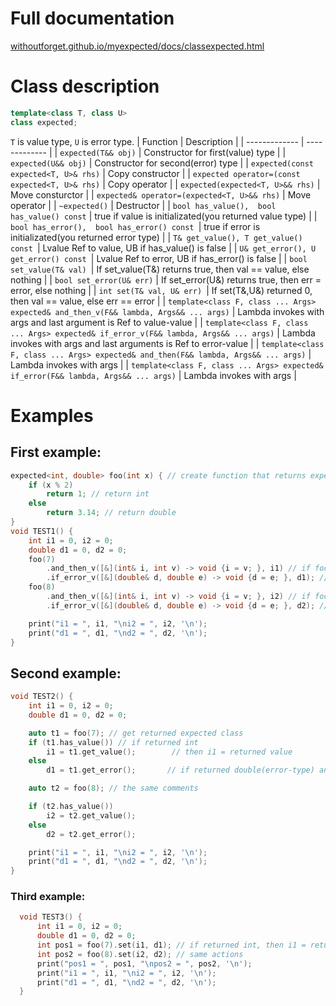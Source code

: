 # Full documentation
[withoutforget.github.io/myexpected/docs/classexpected.html](https://withoutforget.github.io/myexpected/docs/classexpected.html)
# Class description
```cpp
template<class T, class U>
class expected;
```
```T``` is value type, ```U``` is error type.
| Function  | Description |
| ------------- | ------------- |
| ```expected(T&& obj)```  | Constructor for first(value) type  |
| ```expected(U&& obj)```  | Constructor for second(error) type  |
| ```expected(const expected<T, U>& rhs)``` | Copy constructor |
| ```expected operator=(const expected<T, U>& rhs)``` | Copy operator |
| ```expected(expected<T, U>&& rhs)``` | Move consturctor |
| ```expected& operator=(expected<T, U>&& rhs)``` | Move operator |
| ```~expected()``` | Destructor |
| ```bool has_value(),  bool has_value() const``` | true if value is initializated(you returned value type) |
| ```bool has_error(),  bool has_error() const ```| true if error is initializated(you returned error type) |
| ```T& get_value(), T get_value() const ```| Lvalue Ref to value, UB if has_value() is false |
| ```U& get_error(), U get_error() const ```| Lvalue Ref to error, UB if has_error() is false |
| ```bool set_value(T& val) ```| If set_value(T&) returns true, then val == value, else nothing |
| ```bool set_error(U& err)``` | If set_error(U&) returns true, then err = error, else nothing |
| ```int set(T& val, U& err) ```| If set(T&,U&) returned 0, then val == value, else err == error |
| ```template<class F, class ... Args> expected& and_then_v(F&& lambda, Args&& ... args)``` | Lambda invokes with args and last argument is Ref to value-value |
| ```template<class F, class ... Args> expected& if_error_v(F&& lambda, Args&& ... args)``` | Lambda invokes with args and last arguments is Ref to error-value |
| ```template<class F, class ... Args> expected& and_then(F&& lambda, Args&& ... args)``` | Lambda invokes with args |
| ```template<class F, class ... Args> expected& if_error(F&& lambda, Args&& ... args)``` | Lambda invokes with args |


# Examples
## First example:
```cpp 
expected<int, double> foo(int x) { // create function that returns expected 
    if (x % 2)
        return 1; // return int 
    else
        return 3.14; // return double
}
void TEST1() {
    int i1 = 0, i2 = 0;
    double d1 = 0, d2 = 0;
    foo(7)
        .and_then_v([&](int& i, int v) -> void {i = v; }, i1) // if foo returns int, then  i1 = returned value
        .if_error_v([&](double& d, double e) -> void {d = e; }, d1); // if foo returns double, then d1 = returned value
    foo(8)
        .and_then_v([&](int& i, int v) -> void {i = v; }, i2) // if foo returns int, then  i1 = returned value
        .if_error_v([&](double& d, double e) -> void {d = e; }, d2); // if foo returns double, then d2 = returned value

    print("i1 = ", i1, "\ni2 = ", i2, '\n');
    print("d1 = ", d1, "\nd2 = ", d2, '\n');
}
```
## Second example:
```cpp
void TEST2() { 
    int i1 = 0, i2 = 0;
    double d1 = 0, d2 = 0;

    auto t1 = foo(7); // get returned expected class
    if (t1.has_value()) // if returned int
        i1 = t1.get_value();        // then i1 = returned value
    else 
        d1 = t1.get_error();       // if returned double(error-type) and d1 = returned value

    auto t2 = foo(8); // the same comments

    if (t2.has_value())
        i2 = t2.get_value();
    else 
        d2 = t2.get_error();       

    print("i1 = ", i1, "\ni2 = ", i2, '\n');
    print("d1 = ", d1, "\nd2 = ", d2, '\n');
}
```
### Third example:
```cpp
  void TEST3() {
      int i1 = 0, i2 = 0;
      double d1 = 0, d2 = 0;
      int pos1 = foo(7).set(i1, d1); // if returned int, then i1 = returned value, else d1 = returned value
      int pos2 = foo(8).set(i2, d2); // same actions
      print("pos1 = ", pos1, "\npos2 = ", pos2, '\n');
      print("i1 = ", i1, "\ni2 = ", i2, '\n');
      print("d1 = ", d1, "\nd2 = ", d2, '\n');
  }    

```
